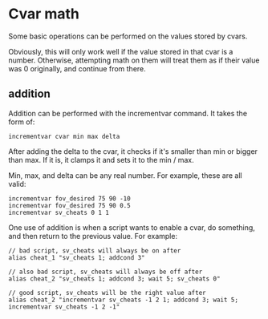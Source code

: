 # Cvar math

Some basic operations can be performed on the values stored by cvars.

Obviously, this will only work well if the value stored in that cvar is a number. Otherwise, attempting math on them will treat them as if their value was 0 originally, and continue from there.

## addition

Addition can be performed with the incrementvar command. It takes the form of:

```
incrementvar cvar min max delta
```

After adding the delta to the cvar, it checks if it's smaller than min or bigger than max. If it is, it clamps it and sets it to the min / max.

Min, max, and delta can be any real number. For example, these are all valid:

```
incrementvar fov_desired 75 90 -10
incrementvar fov_desired 75 90 0.5
incrementvar sv_cheats 0 1 1
```

One use of addition is when a script wants to enable a cvar, do something, and then return to the previous value. For example:

```
// bad script, sv_cheats will always be on after
alias cheat_1 "sv_cheats 1; addcond 3"

// also bad script, sv_cheats will always be off after
alias cheat_2 "sv_cheats 1; addcond 3; wait 5; sv_cheats 0"

// good script, sv_cheats will be the right value after
alias cheat_2 "incrementvar sv_cheats -1 2 1; addcond 3; wait 5; incrementvar sv_cheats -1 2 -1"